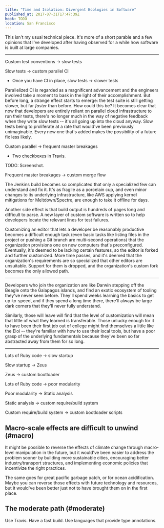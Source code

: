 ```yaml
---
title: "Time and Isolation: Divergent Ecologies in Software"
published_at: 2017-07-31T17:47:39Z
hook: TODO
location: San Francisco
---
```


This isn't my usual technical piece. It's more of a short
parable and a few opinions that I've developed after having
observed for a while how software is built at large companies.

---

Custom test conventions -> slow tests

Slow tests -> custom parallel CI

* Once you have CI in place, slow tests -> slower tests

Parallelized CI is regarded as a magnificent advancement
and the engineers involved take a moment to bask in the
light of their accomplishment. But before long, a strange
effect starts to emerge: the test suite is still getting
slower, but far _faster_ than before. How could this be? It
becomes clear that now that developers are entirely reliant
on parallel cloud infrastructure to run their tests,
there's no longer much in the way of negative feedback when
they write slow tests -- it's all going up into the cloud
anyway. Slow tests being to proliferate at a rate that
would've been previously unimaginable. Every new one that's
added makes the possibility of a future fix less likely.

Custom parallel -> frequent master breakages

* Two checkboxes in Travis.

TODO: Screenshot.

Frequent master breakages -> custom merge flow

The Jenkins build becomes so complicated that only a
specialized few can understand and fix it. It's as fragile
as a porcelain cup, and even minor changes to its
underlying infrastructure, like AWS applying kernel
mitigations for Meltdown/Spectre, are enough to take it
offline for days.

Another side effect is that build output is hundreds of
pages long and difficult to parse. A new layer of custom
software is written so to help developers locate the
relevant lines for test failures.

Customizing an editor that lets a developer be reasonably
productive becomes a difficult enough task (even basic
tasks like listing files in the project or pushing a Git
branch are multi-second operations) that the organization
provisions one on new computers that's preconfigured.
Eventually, it's deemed to be lacking certain features, so
the editor is forked and further customized. More time
passes, and it's deemed that the organization's
requirements are so specialized that other editors are
unsuitable. Support for them is dropped, and the
organization's custom fork becomes the only allowed path.

---

Developers who join the organization are like Darwin
stepping off the Beagle onto the Galapagos islands, and
find an exotic ecosystem of tooling they've never seen
before. They'll spend weeks learning the basics to get
up-to-speed, and if they spend a long time there, there'll
always be large dark corners that they'll never fully
understand.

Similarly, those will leave will find that the level of
customization will mean that little of what they learned is
transferable. Those unlucky enough for it to have been
their first job out of college might find themselves a
little like the Eloi -- they're familiar with how to use
their local tools, but have a poor grasp of the underlying
fundamentals because they've been so far abstracted away
from them for so long.

---

Lots of Ruby code -> slow startup

Slow startup -> Zeus

Zeus -> custom bootloader

Lots of Ruby code -> poor modularity

Poor modularity -> Static analysis

Static analysis -> custom require/build system

Custom require/build system -> custom bootloader scripts

## Macro-scale effects are difficult to unwind (#macro)

It might be possible to reverse the effects of climate
change through macro-level manipulation in the future, but
it would've been easier to address the problem sooner by
building more sustainable cities, encouraging better
industry/transport structures, and implementing economic
policies that incentivize the right practices.

The same goes for great pacific garbage patch, or for ocean
acidification. Maybe you can reverse those effects with
future technology and resources, but it would've been
better just not to have brought them on in the first place.

## The moderate path (#moderate)

Use Travis.
Have a fast build.
Use languages that provide type annotations.
